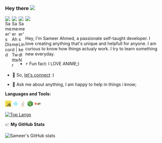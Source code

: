 


<!-- [![Sameer's github language Stats](https://github-readme-stats.vercel.app/api/top-langs/?username=sameerahmed56&langs_count=3&theme=tokyonight)]() -->


<!--  -->
<!--  -->
<!--  -->
<!--  -->
### Hey there <img src="https://media.giphy.com/media/hvRJCLFzcasrR4ia7z/giphy.gif" width="25px">
<a href="https://discord.gg/xdZSvRph">
  <img align="left" alt="Sameer's Discord" width="22px" src="https://raw.githubusercontent.com/peterthehan/peterthehan/master/assets/discord.svg" />
</a>
<a href="https://twitter.com/sameer_ahmdd">
  <img align="left" alt="Sameer Ahmed | Twitter" width="22px" src="https://raw.githubusercontent.com/peterthehan/peterthehan/master/assets/twitter.svg" />
</a>
<a href="https://www.linkedin.com/in/sameer-ahmed56/">
  <img align="left" alt="Sameer's LinkedIN" width="22px" src="https://raw.githubusercontent.com/peterthehan/peterthehan/master/assets/linkedin.svg" />
</a>
<!-- <a href="https://open.spotify.com/user/e90fe4zsndbm6xoe2t7t8kogf?si=WaLKpwvWTle0btle2qPb6g">
  <img align="left" alt="Abhishek's Spotify" width="22px" src="https://raw.githubusercontent.com/peterthehan/peterthehan/master/assets/spotify.svg" />
</a> -->

![](https://visitor-badge.glitch.me/badge?page_id=sameerahmed56.sameerahmed56)

<br />

Hey, I'm Sameer Ahmed, a passionate self-taught developer. I love creating anything that's unique and helpfull for anyone. I am curious to know how things actualy work. I try to learn something new everyday.
- ⚡ Fun fact: I LOVE ANIME;)


- 💼 So, [let's connect](mailto:samahmed78656@gmail.com) :)
- 💬 Ask me about anything, I am happy to help in things i know;

**Languages and Tools:**  

<code><img height="20" src="https://raw.githubusercontent.com/github/explore/80688e429a7d4ef2fca1e82350fe8e3517d3494d/topics/javascript/javascript.png"></code>
<code><img height="20" src="https://raw.githubusercontent.com/github/explore/80688e429a7d4ef2fca1e82350fe8e3517d3494d/topics/react-native/react-native.png"></code>
<code><img height="20" src="https://raw.githubusercontent.com/github/explore/80688e429a7d4ef2fca1e82350fe8e3517d3494d/topics/java/java.png"></code>
<code><img height="20" src="https://raw.githubusercontent.com/github/explore/80688e429a7d4ef2fca1e82350fe8e3517d3494d/topics/nodejs/nodejs.png"></code>
<code><img height="20" src="https://raw.githubusercontent.com/github/explore/80688e429a7d4ef2fca1e82350fe8e3517d3494d/topics/git/git.png"></code>

<!-- <code><img height="20" src="https://raw.githubusercontent.com/github/explore/80688e429a7d4ef2fca1e82350fe8e3517d3494d/topics/mysql/mysql.png"></code> -->
<!-- <code><img height="20" src="https://raw.githubusercontent.com/github/explore/80688e429a7d4ef2fca1e82350fe8e3517d3494d/topics/python/python.png"></code> -->
<!-- <code><img height="20" src="https://raw.githubusercontent.com/github/explore/5c058a388828bb5fde0bcafd4bc867b5bb3f26f3/topics/graphql/graphql.png"></code> -->


<!-- [![GitHub Streak](https://github-readme-streak-stats.herokuapp.com/?user=sameerahmed56&theme=dark)](https://git.io/streak-stats) -->
[![Top Langs](https://github-readme-stats.vercel.app/api/top-langs/?username=anuraghazra&layout=compact&lang_count=4)](https://github.com/anuraghazra/github-readme-stats)


📈 **My GitHub Stats**

![Sameer's GitHub stats](https://github-readme-stats.vercel.app/api?username=sameerahmed56&count_private=true&theme=vue)




